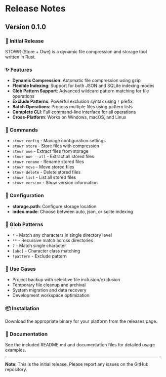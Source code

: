# Release Notes

## Version 0.1.0

### 🎉 Initial Release

STOWR (Store + Owe) is a dynamic file compression and storage tool written in Rust.

### ✨ Features

- **Dynamic Compression**: Automatic file compression using gzip
- **Flexible Indexing**: Support for both JSON and SQLite indexing modes
- **Glob Pattern Support**: Advanced wildcard pattern matching for file operations
- **Exclude Patterns**: Powerful exclusion syntax using `!` prefix
- **Batch Operations**: Process multiple files using pattern lists
- **Complete CLI**: Full command-line interface for all operations
- **Cross-Platform**: Works on Windows, macOS, and Linux

### 🚀 Commands

- `stowr config` - Manage configuration settings
- `stowr store` - Store files with compression
- `stowr owe` - Extract files from storage
- `stowr owe --all` - Extract all stored files
- `stowr rename` - Rename stored files
- `stowr move` - Move stored files
- `stowr delete` - Delete stored files
- `stowr list` - List all stored files
- `stowr version` - Show version information

### 🔧 Configuration

- **storage.path**: Configure storage location
- **index.mode**: Choose between auto, json, or sqlite indexing

### 📁 Glob Patterns

- `*` - Match any characters in single directory level
- `**` - Recursive match across directories
- `?` - Match single character
- `[abc]` - Character class matching
- `!pattern` - Exclude pattern

### 🎯 Use Cases

- Project backup with selective file inclusion/exclusion
- Temporary file cleanup and archival
- System migration and data recovery
- Development workspace optimization

### 📦 Installation

Download the appropriate binary for your platform from the releases page.

### 🔗 Documentation

See the included README.md and documentation files for detailed usage examples.

---

**Note**: This is the initial release. Please report any issues on the GitHub repository.
